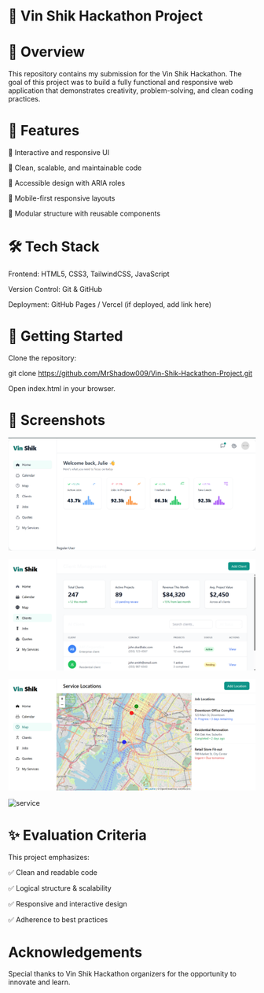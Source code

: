 # 🚀 Vin Shik Hackathon Project
# 📌 Overview

This repository contains my submission for the Vin Shik Hackathon.
The goal of this project was to build a fully functional and responsive web application that demonstrates creativity, problem-solving, and clean coding practices.

# 🎯 Features

🔹 Interactive and responsive UI

🔹 Clean, scalable, and maintainable code

🔹 Accessible design with ARIA roles

🔹 Mobile-first responsive layouts

🔹 Modular structure with reusable components

# 🛠️ Tech Stack

Frontend: HTML5, CSS3, TailwindCSS, JavaScript

Version Control: Git & GitHub

Deployment: GitHub Pages / Vercel (if deployed, add link here)

# 🚀 Getting Started

Clone the repository:

git clone https://github.com/MrShadow009/Vin-Shik-Hackathon-Project.git


Open index.html in your browser.

# 📸 Screenshots
![DashBoard](https://github.com/MrShadow009/Vin-Shik-Hackathon-Project/blob/main/assets/images/dashboard.png)


![client](https://github.com/MrShadow009/Vin-Shik-Hackathon-Project/blob/main/assets/images/client.png)


![Map](https://github.com/MrShadow009/Vin-Shik-Hackathon-Project/blob/main/assets/images/map.png)

![service]()

	
	
# ✨ Evaluation Criteria

This project emphasizes:

✅ Clean and readable code

✅ Logical structure & scalability

✅ Responsive and interactive design

✅ Adherence to best practices

# Acknowledgements

Special thanks to Vin Shik Hackathon organizers for the opportunity to innovate and learn.
